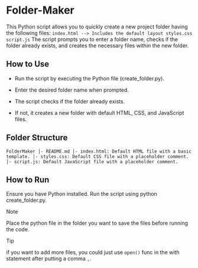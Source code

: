 # Folder-Maker

This Python script allows you to quickly create a new project folder having the following files:
`
index.html --> Includes the default layout
styles.css
script.js
`
The script prompts you to enter a folder name, checks if the folder already exists, and creates the necessary files within the new folder.

## How to Use
- Run the script by executing the Python file (create_folder.py).
* Enter the desired folder name when prompted.
+ The script checks if the folder already exists.
- If not, it creates a new folder with default HTML, CSS, and JavaScript files.

## Folder Structure
`
FolderMaker
    │- README.md
    │- index.html: Default HTML file with a basic template.
    │- styles.css: Default CSS file with a placeholder comment.
    │- script.js: Default JavaScript file with a placeholder comment.
  `
## How to Run
Ensure you have Python installed.
Run the script using python create_folder.py.

> [!NOTE]
> Place the python file in the folder you want to save the files before running the code.

> [!TIP]
> if you want to add more files, you could just use `open()` func in the with statement after putting a comma `,`.
